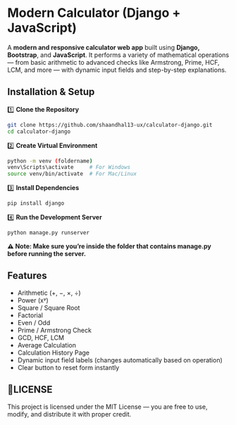 # Modern Calculator (Django + JavaScript)
A **modern and responsive calculator web app** built using **Django, Bootstrap**, and **JavaScript**.
It performs a variety of mathematical operations — from basic arithmetic to advanced checks like Armstrong, Prime, HCF, LCM, and more — with dynamic input fields and step-by-step explanations.

## Installation & Setup
1️⃣ **Clone the Repository**
```bash
git clone https://github.com/shaandhal13-ux/calculator-django.git
cd calculator-django
```

2️⃣ **Create Virtual Environment**
```bash
python -m venv (foldername)
venv\Scripts\activate     # For Windows
source venv/bin/activate  # For Mac/Linux
```

3️⃣ **Install Dependencies**
```bash
pip install django
```

4️⃣  **Run the Development Server**
```bash
python manage.py runserver
```
**⚠️ Note: Make sure you’re inside the folder that contains manage.py before running the server.**

## Features
  - Arithmetic (+, −, ×, ÷)
  - Power (xʸ)
  - Square / Square Root
  - Factorial
  - Even / Odd
  - Prime / Armstrong Check
  - GCD, HCF, LCM
  - Average Calculation
  - Calculation History Page
  - Dynamic input field labels (changes automatically based on operation)
  - Clear button to reset form instantly

## 📄LICENSE
This project is licensed under the MIT License — you are free to use, modify, and distribute it with proper credit.
